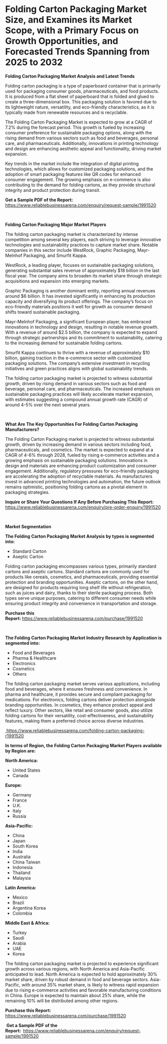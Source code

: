 <p><h1>Folding Carton Packaging Market Size, and Examines its Market Scope, with a Primary Focus on Growth Opportunities, and Forecasted Trends Spanning from 2025 to 2032</h1></p><p><strong>Folding Carton Packaging Market Analysis and Latest Trends</strong></p>
<p><p>Folding carton packaging is a type of paperboard container that is primarily used for packaging consumer goods, pharmaceuticals, and food products. It is produced from a flat sheet of paperboard that is folded and glued to create a three-dimensional box. This packaging solution is favored due to its lightweight nature, versatility, and eco-friendly characteristics, as it is typically made from renewable resources and is recyclable.</p><p>The Folding Carton Packaging Market is expected to grow at a CAGR of 7.2% during the forecast period. This growth is fueled by increasing consumer preference for sustainable packaging options, along with the rising demand from various sectors such as food and beverages, personal care, and pharmaceuticals. Additionally, innovations in printing technology and design are enhancing aesthetic appeal and functionality, driving market expansion. </p><p>Key trends in the market include the integration of digital printing technologies, which allows for customized packaging solutions, and the adoption of smart packaging features like QR codes for enhanced consumer engagement. The growing emphasis on e-commerce is also contributing to the demand for folding cartons, as they provide structural integrity and product protection during transit.</p></p>
<p><strong>Get a Sample PDF of the Report:&nbsp;</strong> <a href="https://www.reliablebusinessarena.com/enquiry/request-sample/1991520?utm_campaign=3315&utm_medium=2&utm_source=Github&utm_content=ia&utm_term=19042025&utm_id=folding-carton-packaging">https://www.reliablebusinessarena.com/enquiry/request-sample/1991520</a></p>
<p>&nbsp;</p>
<p><strong>Folding Carton Packaging Major Market Players</strong></p>
<p><p>The folding carton packaging market is characterized by intense competition among several key players, each striving to leverage innovative technologies and sustainability practices to capture market share. Notable companies in this sector include WestRock, Graphic Packaging, Mayr-Melnhof Packaging, and Smurfit Kappa.</p><p>WestRock, a leading player, focuses on sustainable packaging solutions, generating substantial sales revenue of approximately $18 billion in the last fiscal year. The company aims to broaden its market share through strategic acquisitions and expansion into emerging markets.</p><p>Graphic Packaging is another dominant entity, reporting annual revenues around $6 billion. It has invested significantly in enhancing its production capacity and diversifying its product offerings. The company’s focus on eco-friendly materials positions it well for growth as consumer demand shifts toward sustainable packaging.</p><p>Mayr-Melnhof Packaging, a significant European player, has embraced innovations in technology and design, resulting in notable revenue growth. With a revenue of around $2.5 billion, the company is expected to expand through strategic partnerships and its commitment to sustainability, catering to the increasing demand for sustainable folding cartons.</p><p>Smurfit Kappa continues to thrive with a revenue of approximately $10 billion, gaining traction in the e-commerce sector with customized packaging solutions. The company’s extensive investment in recycling initiatives and green practices aligns with global sustainability trends.</p><p>The folding carton packaging market is projected to witness substantial growth, driven by rising demand in various sectors such as food and beverage, personal care, and pharmaceuticals. The increased emphasis on sustainable packaging practices will likely accelerate market expansion, with estimates suggesting a compound annual growth rate (CAGR) of around 4-5% over the next several years.</p></p>
<p>&nbsp;</p>
<p><strong>What Are The Key Opportunities For Folding Carton Packaging Manufacturers?</strong></p>
<p><p>The Folding Carton Packaging market is projected to witness substantial growth, driven by increasing demand in various sectors including food, pharmaceuticals, and cosmetics. The market is expected to expand at a CAGR of 4-6% through 2028, fueled by rising e-commerce activities and a growing emphasis on sustainable packaging solutions. Innovations in design and materials are enhancing product customization and consumer engagement. Additionally, regulatory pressures for eco-friendly packaging are accelerating the adoption of recyclable materials. As manufacturers invest in advanced printing technologies and automation, the future outlook remains optimistic, positioning folding cartons as a pivotal element in packaging strategies.</p></p>
<p><strong>Inquire or Share Your Questions If Any Before Purchasing This Report:</strong> <a href="https://www.reliablebusinessarena.com/enquiry/pre-order-enquiry/1991520?utm_campaign=3315&utm_medium=2&utm_source=Github&utm_content=ia&utm_term=19042025&utm_id=folding-carton-packaging">https://www.reliablebusinessarena.com/enquiry/pre-order-enquiry/1991520</a></p>
<p>&nbsp;</p>
<p><strong>Market Segmentation</strong></p>
<p><strong>The Folding Carton Packaging Market Analysis by types is segmented into:</strong></p>
<p><ul><li>Standard Carton</li><li>Aseptic Carton</li></ul></p>
<p><p>Folding carton packaging encompasses various types, primarily standard cartons and aseptic cartons. Standard cartons are commonly used for products like cereals, cosmetics, and pharmaceuticals, providing essential protection and branding opportunities. Aseptic cartons, on the other hand, are designed for products requiring long shelf life without refrigeration, such as juices and dairy, thanks to their sterile packaging process. Both types serve unique purposes, catering to different consumer needs while ensuring product integrity and convenience in transportation and storage.</p></p>
<p><strong>Purchase this Report:&nbsp;</strong><a href="https://www.reliablebusinessarena.com/purchase/1991520?utm_campaign=3315&utm_medium=2&utm_source=Github&utm_content=ia&utm_term=19042025&utm_id=folding-carton-packaging">https://www.reliablebusinessarena.com/purchase/1991520</a></p>
<p>&nbsp;</p>
<p><strong>The Folding Carton Packaging Market Industry Research by Application is segmented into:</strong></p>
<p><ul><li>Food and Beverages</li><li>Pharma & Healthcare</li><li>Electronics</li><li>Cosmetics</li><li>Others</li></ul></p>
<p><p>The folding carton packaging market serves various applications, including food and beverages, where it ensures freshness and convenience. In pharma and healthcare, it provides secure and compliant packaging for medications. For electronics, folding cartons deliver protection alongside branding opportunities. In cosmetics, they enhance product appeal and reflect luxury. Other sectors, like retail and consumer goods, also utilize folding cartons for their versatility, cost-effectiveness, and sustainability features, making them a preferred choice across diverse industries.</p></p>
<p><a href="https://www.reliablebusinessarena.com/folding-carton-packaging-r1991520?utm_campaign=3315&utm_medium=2&utm_source=Github&utm_content=ia&utm_term=19042025&utm_id=folding-carton-packaging">&nbsp;https://www.reliablebusinessarena.com/folding-carton-packaging-r1991520</a></p>
<p><strong>In terms of Region, the Folding Carton Packaging Market Players available by Region are:</strong></p>
<p>
    <p> <strong> North America: </strong>
        <ul>
            <li>United States</li>
            <li>Canada</li>
        </ul>
        </p> 
    <p> <strong> Europe: </strong>
        <ul>
            <li>Germany</li>
            <li>France</li>
            <li>U.K.</li>
            <li>Italy</li>
            <li>Russia</li>
        </ul>
        </p> 
    <p> <strong> Asia-Pacific: </strong>
        <ul>
            <li>China</li>
            <li>Japan</li>
            <li>South Korea</li>
            <li>India</li>
            <li>Australia</li>
            <li>China Taiwan</li>
            <li>Indonesia</li>
            <li>Thailand</li>
            <li>Malaysia</li>
        </ul>
        </p> 
    <p> <strong> Latin America: </strong>
        <ul>
            <li>Mexico</li>
            <li>Brazil</li>
            <li>Argentina Korea</li>
            <li>Colombia</li>
        </ul>
        </p> 
    <p> <strong> Middle East & Africa: </strong>
        <ul>
            <li>Turkey</li>
            <li>Saudi</li>
            <li>Arabia</li>
            <li>UAE</li>
            <li>Korea</li>
        </ul>
    </p>
    </p>
<p><p>The folding carton packaging market is projected to experience significant growth across various regions, with North America and Asia-Pacific anticipated to lead. North America is expected to hold approximately 30% market share, driven by robust demand in food and beverage sectors. Asia-Pacific, with around 35% market share, is likely to witness rapid expansion due to rising e-commerce activities and favorable manufacturing conditions in China. Europe is expected to maintain about 25% share, while the remaining 10% will be distributed among other regions.</p></p>
<p><strong>Purchase this Report: </strong><a href="https://www.reliablebusinessarena.com/purchase/1991520?utm_campaign=3315&utm_medium=2&utm_source=Github&utm_content=ia&utm_term=19042025&utm_id=folding-carton-packaging">https://www.reliablebusinessarena.com/purchase/1991520</a></p>
<p>&nbsp;<strong>Get a Sample PDF of the Report:&nbsp;&nbsp;</strong><a href="https://www.reliablebusinessarena.com/enquiry/request-sample/1991520?utm_campaign=3315&utm_medium=2&utm_source=Github&utm_content=ia&utm_term=19042025&utm_id=folding-carton-packaging">https://www.reliablebusinessarena.com/enquiry/request-sample/1991520</a></p>
<p><strong></strong></p>
<p><p></p><p></p><p></p></p>